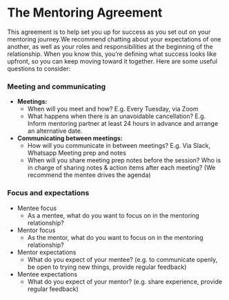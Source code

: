 # The Mentoring Agreement

This agreement is to help set you up for success as you set out on your mentoring journey.We recommend chatting about your expectations of one another, as well as your roles and responsibilities at the beginning of the relationship. When you know this, you’re defining what success looks like upfront, so you can keep moving toward it together. Here are some useful questions to consider:​

### Meeting and communicating <a href="#meeting-and-communicating" id="meeting-and-communicating"></a>

* **Meetings:**
  * When will you meet and how? E.g. Every Tuesday, via Zoom
  * What happens when there is an unavoidable cancellation? E.g. Inform mentoring partner at least 24 hours in advance and arrange an alternative date.
* **Communicating between meetings:**
  * How will you communicate in between meetings? E.g. Via Slack, Whatsapp Meeting prep and notes
  * When will you share meeting prep notes before the session? Who is in charge of sharing notes & action items after each meeting? (We recommend the mentee drives the agenda)

### Focus and expectations <a href="#undefined" id="undefined"></a>

* Mentee focus
  * As a mentee, what do you want to focus on in the mentoring relationship?
* Mentor focus
  * As the mentor, what do you want to focus on in the mentoring relationship?
* Mentor expectations
  * What do you expect of your mentee? (e.g. to communicate openly, be open to trying new things, provide regular feedback)
* Mentee expectations
  * What do you expect of your mentor? (e.g. share experience, provide regular feedback)

​
